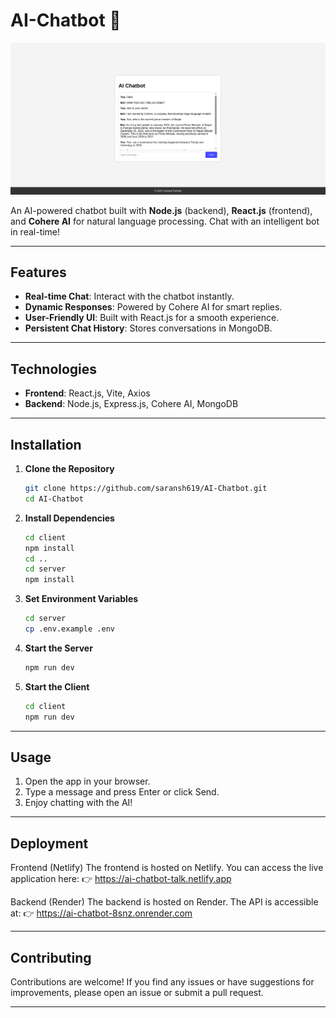 # AI-Chatbot 🤖

![Project Screenshot](./screenshot.png)

An AI-powered chatbot built with **Node.js** (backend), **React.js** (frontend), and **Cohere AI** for natural language processing. Chat with an intelligent bot in real-time!

---

## Features

- **Real-time Chat**: Interact with the chatbot instantly.
- **Dynamic Responses**: Powered by Cohere AI for smart replies.
- **User-Friendly UI**: Built with React.js for a smooth experience.
- **Persistent Chat History**: Stores conversations in MongoDB.

---

## Technologies

- **Frontend**: React.js, Vite, Axios
- **Backend**: Node.js, Express.js, Cohere AI, MongoDB

---

## Installation

1. **Clone the Repository**

   ```bash
   git clone https://github.com/saransh619/AI-Chatbot.git
   cd AI-Chatbot
   ```

2. **Install Dependencies**

   ```bash
   cd client
   npm install
   cd ..
   cd server
   npm install
   ```

3. **Set Environment Variables**

   ```bash
   cd server
   cp .env.example .env
   ```

4. **Start the Server**

   ```bash
   npm run dev
   ```

5. **Start the Client**
   ```bash
   cd client
   npm run dev
   ```

---

## Usage

1. Open the app in your browser.
2. Type a message and press Enter or click Send.
3. Enjoy chatting with the AI!

---

## Deployment

Frontend (Netlify)
The frontend is hosted on Netlify. You can access the live application here:
👉 https://ai-chatbot-talk.netlify.app

Backend (Render)
The backend is hosted on Render. The API is accessible at:
👉 https://ai-chatbot-8snz.onrender.com

---

## Contributing

Contributions are welcome! If you find any issues or have suggestions for improvements, please open an issue or submit a pull request.

---
